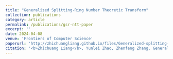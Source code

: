 ```yaml
---
title: "Generalized Splitting-Ring Number Theoretic Transform"
collection: publications
category: article
permalink: /publications/gsr-ntt-paper
excerpt: ''
date: 2024-04-08
venue: 'Frontiers of Computer Science'
paperurl: 'http://zhichuangliang.github.io/files/Generalized-splitting-ring-number-theoretic-transform.pdf'
citation: '<b>Zhichuang Liang</b>, Yunlei Zhao, Zhenfeng Zhang. Generalized Splitting-Ring Number Theoretic Transform. <i>Frontiers of Computer Science</i>, 2024, 18(4): 184818.'
---
```



